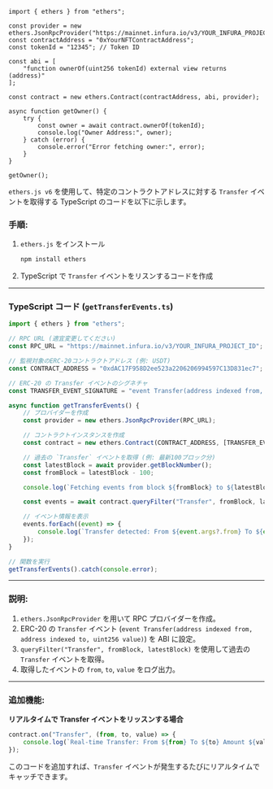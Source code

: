 ```
import { ethers } from "ethers";

const provider = new ethers.JsonRpcProvider("https://mainnet.infura.io/v3/YOUR_INFURA_PROJECT_ID");
const contractAddress = "0xYourNFTContractAddress";
const tokenId = "12345"; // Token ID

const abi = [
    "function ownerOf(uint256 tokenId) external view returns (address)"
];

const contract = new ethers.Contract(contractAddress, abi, provider);

async function getOwner() {
    try {
        const owner = await contract.ownerOf(tokenId);
        console.log("Owner Address:", owner);
    } catch (error) {
        console.error("Error fetching owner:", error);
    }
}

getOwner();
```


`ethers.js v6` を使用して、特定のコントラクトアドレスに対する `Transfer` イベントを取得する TypeScript のコードを以下に示します。  

### 手順:
1. `ethers.js` をインストール  
   ```sh
   npm install ethers
   ```
2. TypeScript で `Transfer` イベントをリスンするコードを作成  

---

### TypeScript コード (`getTransferEvents.ts`)
```typescript
import { ethers } from "ethers";

// RPC URL (適宜変更してください)
const RPC_URL = "https://mainnet.infura.io/v3/YOUR_INFURA_PROJECT_ID";

// 監視対象のERC-20コントラクトアドレス (例: USDT)
const CONTRACT_ADDRESS = "0xdAC17F958D2ee523a2206206994597C13D831ec7";

// ERC-20 の Transfer イベントのシグネチャ
const TRANSFER_EVENT_SIGNATURE = "event Transfer(address indexed from, address indexed to, uint256 value)";

async function getTransferEvents() {
    // プロバイダーを作成
    const provider = new ethers.JsonRpcProvider(RPC_URL);

    // コントラクトインスタンスを作成
    const contract = new ethers.Contract(CONTRACT_ADDRESS, [TRANSFER_EVENT_SIGNATURE], provider);

    // 過去の `Transfer` イベントを取得 (例: 最新100ブロック分)
    const latestBlock = await provider.getBlockNumber();
    const fromBlock = latestBlock - 100;

    console.log(`Fetching events from block ${fromBlock} to ${latestBlock}...`);

    const events = await contract.queryFilter("Transfer", fromBlock, latestBlock);

    // イベント情報を表示
    events.forEach((event) => {
        console.log(`Transfer detected: From ${event.args?.from} To ${event.args?.to} Amount ${event.args?.value.toString()}`);
    });
}

// 関数を実行
getTransferEvents().catch(console.error);
```

---

### 説明:
1. `ethers.JsonRpcProvider` を用いて RPC プロバイダーを作成。
2. ERC-20 の `Transfer` イベント (`event Transfer(address indexed from, address indexed to, uint256 value)`) を ABI に設定。
3. `queryFilter("Transfer", fromBlock, latestBlock)` を使用して過去の `Transfer` イベントを取得。
4. 取得したイベントの `from`, `to`, `value` をログ出力。

---

### 追加機能:
**リアルタイムで Transfer イベントをリッスンする場合**
```typescript
contract.on("Transfer", (from, to, value) => {
    console.log(`Real-time Transfer: From ${from} To ${to} Amount ${value.toString()}`);
});
```
このコードを追加すれば、`Transfer` イベントが発生するたびにリアルタイムでキャッチできます。
